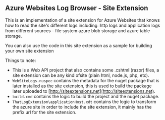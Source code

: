 ## Azure Websites Log Browser - Site Extension ##

This is an implementation of a site extension for Azure Websites that knows how to read the site's different logs including: http logs and application logs from different sources - file system azure blob storage and azure table storage.

You can also use the code in this site extension as a sample for building your own site extension

Things to note:

* This is a Web API project that also contains some .cshtml (razor) files, a site extension can be any kind ofsite (plain html, node.js, php, etc).
* `WebSiteLogs.nuspec` contains the metadata for the nuget package that is later installed as the site extension, this is used to build the package later uploaded to [http://siteextensions.net](http://siteextensions.net).
* `build.cmd` contains the logic to build the project and the nuget package.
* `ThatLogExtension\applicationHost.xdt` contains the logic to transform the azure site in order to include the site extension, it mainly has the prefix url for the site extension.
